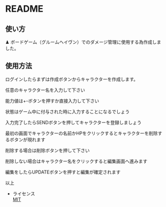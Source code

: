 # README

<!-- This README would normally document whatever steps are necessary to get the
application up and running.

Things you may want to cover:

* Ruby version

* System dependencies

* Configuration

* Database creation

* Database initialization

* How to run the test suite

* Services (job queues, cache servers, search engines, etc.)

* Deployment instructions

* ... -->
## 使い方
♟ ボードゲーム（グルームヘイヴン）でのダメージ管理に使用する為作成しました。
## 使用方法  
ログインしたらまずは作成ボタンからキャラクターを作成します。

任意のキャラクター名を入力して下さい

能力値は+-ボタンを押すか直接入力して下さい

状態はゲーム中に付与された時に入力することになるでしょう

入力完了したらSENDボタンを押してキャラクターを登録しましょう


最初の画面でキャラクターの名前かHPをクリックするとキャラクターを削除するボタンが現れます

削除する場合は削除ボタンを押して下さい

削除しない場合はキャラクター名をクリックすると編集画面へ進みます

編集をしたらUPDATEボタンを押すと編集が確定されます

以上  
* ライセンス  
[MIT](LICENSE)
